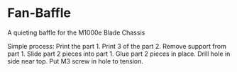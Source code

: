 # Fan-Baffle
A quieting baffle for the M1000e Blade Chassis

Simple process: 
Print the part 1.
Print 3 of the part 2.
Remove support from part 1.
Slide part 2 pieces into part 1.
Glue part 2 pieces in place.
Drill hole in side near top.
Put M3 screw in hole to tension.
